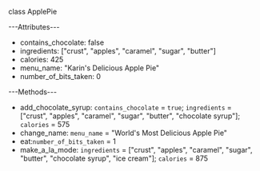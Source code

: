 class ApplePie

---Attributes---
+ contains_chocolate: false
+ ingredients: ["crust", "apples", "caramel", "sugar", "butter"]
+ calories: 425
+ menu_name: "Karin's Delicious Apple Pie"
+ number_of_bits_taken: 0

---Methods---
+ add_chocolate_syrup: `contains_chocolate` = `true`; `ingredients` = ["crust", "apples", "caramel", "sugar", "butter", "chocolate syrup"]; `calories` = 575
+ change_name: `menu_name` = "World's Most Delicious Apple Pie"
+ eat:`number_of_bits_taken` = 1
+ make_a_la_mode: `ingredients` = ["crust", "apples", "caramel", "sugar", "butter", "chocolate syrup", "ice cream"]; `calories` = 875
